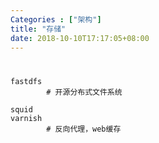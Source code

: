 ```yaml
---
Categories : ["架构"]
title: "存储"
date: 2018-10-10T17:17:05+08:00
---
```


#  
    fastdfs
            # 开源分布式文件系统

    squid
    varnish
            # 反向代理，web缓存

